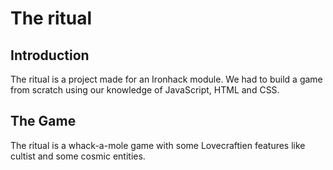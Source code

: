 # The ritual

## Introduction

The ritual is a project made for an Ironhack module. We had to build a game from scratch using our knowledge of JavaScript, HTML and CSS.

## The Game

The ritual is a whack-a-mole game with some Lovecraftien features like cultist and some cosmic entities. 


